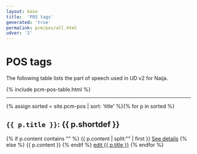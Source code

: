 ```yaml
---
layout: base
title:  'POS tags'
generated: 'true'
permalink: pcm/pos/all.html
udver: '2'
---
```


# POS tags

The following table lists the part of speech used in UD v2 for Naija. 

{% include pcm-pos-table.html %}

----------

{% assign sorted = site.pcm-pos | sort: 'title' %}{% for p in sorted %}
<a id="al-pcm-pos/{{ p.title }}" class="al-dest"/>
<h2><code>{{ p.title }}</code>: {{ p.shortdef }}</h2>
{% if p.content contains "<!--details-->" %}    
{{ p.content | split:"<!--details-->" | first }}
<a href="{{ p.title }}" class="al-doc">See details</a>
{% else %}
{{ p.content }}
{% endif %}
<a href="{{ site.git_edit }}/{% if p.collection %}{{ p.relative_path }}{% else %}{{ p.path }}{% endif %}" target="#">edit {{ p.title }}</a>
{% endfor %}
